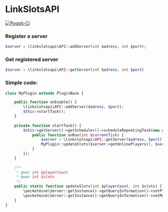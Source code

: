 # LinkSlotsAPI

[![Poggit-CI](https://poggit.pmmp.io/ci.shield/GamakCZ/LinkSlotsAPI/LinkSlotsAPI)](https://poggit.pmmp.io/ci/GamakCZ/LinkSlotsAPI/LinkSlotsAPI)



### Register a server

```php
$server = \linkslotsapi\API::addServer(int $adress, int $port);
```

### Get registered server

```php
$server = \linkslotsapi\API::getServer(int $adress, int $port)
```

### Simple code:

```php
class MyPlugin extends PluginBase {

    public function onEnable() {
        \linkslotsapi\API::addServer($adress, $port);
        $this->startTask();
    }
    
    private function startTask() {
        $this->getServer()->getScheduler()->scheduleRepeatingTask(new class extends Task {
            public function onRun(int $currentTick) {
                $server = \linkslotsapi\API::getServer($adress, $port);
                MyPlugin::updateSlots($server->getOnlinePlayers(), $server->getSlots());
            }
        });
    }
    
    /**
     * @var int $playerCount
     * @var int $slots
     */
    public static function updateSlots(int $playerCount, int $slots) {
        \pocketmine\Server::getInstance()->getQueryInformation()->setPlayersCount($playerCount);
        \pocketmine\Server::getInstance()->getQueryInformation()->setMaxPlayerCount($slots);
    }
}
```